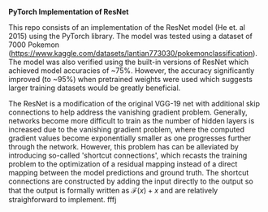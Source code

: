 **PyTorch Implementation of ResNet**

This repo consists of an implementation of the ResNet model (He et. al 2015) using the PyTorch library.  The model was tested using a dataset of 7000 Pokemon (https://www.kaggle.com/datasets/lantian773030/pokemonclassification).  The model was also verified using the built-in versions of ResNet which achieved model accuracies of ~75%.  However, the accuracy significantly improved (to ~95%) when pretrained weights were used which suggests larger training datasets would be greatly beneficial.

The ResNet is a modification of the original VGG-19 net with additional skip connections to help address the vanishing gradient problem.  Generally, networks become more difficult to train as the number of hidden layers is increased due to the vanishing gradient problem, where the computed gradient values become exponentially smaller as one progresses further through the network.  However, this problem has can be alleviated by introducing so-called 'shortcut connections', which recasts the training problem to the optimization of a residual mapping instead of a direct mapping between the model predictions and ground truth.  The shortcut connections are constructed by adding the input directly to the output so that the output is formally written as $\mathcal{F}(x) + x$ and are relatively straighforward to implement.  fffj
